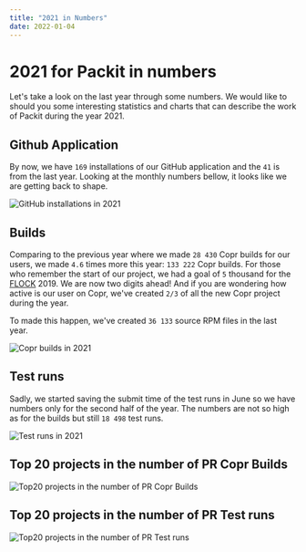 ```yaml
---
title: "2021 in Numbers"
date: 2022-01-04
---
```


# 2021 for Packit in numbers

Let's take a look on the last year through some numbers.
We would like to should you some interesting statistics and charts
that can describe the work of Packit during the year 2021.

## Github Application

By now, we have `169` installations of our GitHub application and the `41` is from the last year.
Looking at the monthly numbers bellow, it looks like we are getting back to shape.

![GitHub installations in 2021](/images/2021-in-numbers-github-installations.png)

## Builds

Comparing to the previous year where we made `28 430` Copr builds for our users,
we made `4.6` times more this year: `133 222` Copr builds.
For those who remember the start of our project,
we had a goal of `5` thousand for the [FLOCK](https://flocktofedora.org/) 2019.
We are now two digits ahead!
And if you are wondering how active is our user on Copr,
we've created `2/3` of all the new Copr project during the year.

To made this happen, we've created `36 133` source RPM files in the last year.

![Copr builds in 2021](/images/2021-in-numbers-copr-builds.png)

## Test runs

Sadly, we started saving the submit time of the test runs in June
so we have numbers only for the second half of the year.
The numbers are not so high as for the builds but still `18 498` test runs.

![Test runs in 2021](/images/2021-in-numbers-copr-builds.png)

## Top 20 projects in the number of PR Copr Builds

![Top20 projects in the number of PR Copr Builds](/images/2021-in-numbers-top20-copr-builds.png)

## Top 20 projects in the number of PR Test runs

![Top20 projects in the number of PR Test runs](/images/2021-in-numbers-top20-test-runs.png)
